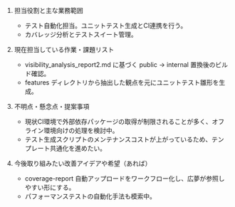1. 担当役割と主な業務範囲
   - テスト自動化担当。ユニットテスト生成とCI連携を行う。
   - カバレッジ分析とテストスイート管理。

2. 現在担当している作業・課題リスト
   - visibility_analysis_report2.md に基づく public → internal 置換後のビルド確認。
   - features ディレクトリから抽出した観点を元にユニットテスト雛形を生成。

3. 不明点・懸念点・提案事項
   - 現状CI環境で外部依存パッケージの取得が制限されることが多く、オフライン環境向けの処理を検討中。
   - テスト生成スクリプトのメンテナンスコストが上がっているため、テンプレート共通化を進めたい。

4. 今後取り組みたい改善アイデアや希望（あれば）
   - coverage-report 自動アップロードをワークフロー化し、広夢が参照しやすい形にする。
   - パフォーマンステストの自動化手法も模索中。
